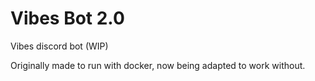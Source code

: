 # Vibes Bot 2.0

Vibes discord bot (WIP)

Originally made to run with docker, now being adapted to work without.
